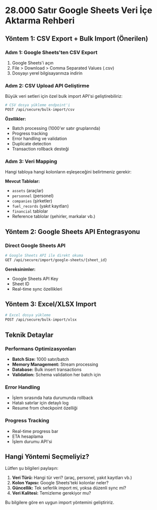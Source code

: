 # 28.000 Satır Google Sheets Veri İçe Aktarma Rehberi

## Yöntem 1: CSV Export + Bulk Import (Önerilen)

### Adım 1: Google Sheets'ten CSV Export
1. Google Sheets'i açın
2. File > Download > Comma Separated Values (.csv)
3. Dosyayı yerel bilgisayarınıza indirin

### Adım 2: CSV Upload API Geliştirme
Büyük veri setleri için özel bulk import API'si geliştirebiliriz:

```bash
# CSV dosya yükleme endpoint'i
POST /api/secure/bulk-import/csv
```

**Özellikler:**
- Batch processing (1000'er satır gruplarında)
- Progress tracking
- Error handling ve validation
- Duplicate detection
- Transaction rollback desteği

### Adım 3: Veri Mapping
Hangi tabloya hangi kolonların eşleşeceğini belirtmeniz gerekir:

**Mevcut Tablolar:**
- `assets` (araçlar)
- `personnel` (personel)
- `companies` (şirketler) 
- `fuel_records` (yakıt kayıtları)
- `financial` tablolar
- Reference tablolar (şehirler, markalar vb.)

## Yöntem 2: Google Sheets API Entegrasyonu

### Direct Google Sheets API
```bash
# Google Sheets API ile direkt okuma
GET /api/secure/import/google-sheets/{sheet_id}
```

**Gereksinimler:**
- Google Sheets API Key
- Sheet ID
- Real-time sync özellikleri

## Yöntem 3: Excel/XLSX Import

```bash
# Excel dosya yükleme
POST /api/secure/bulk-import/xlsx
```

## Teknik Detaylar

### Performans Optimizasyonları
- **Batch Size:** 1000 satır/batch
- **Memory Management:** Stream processing
- **Database:** Bulk insert transactions
- **Validation:** Schema validation her batch için

### Error Handling
- İşlem sırasında hata durumunda rollback
- Hatalı satırlar için detaylı log
- Resume from checkpoint özelliği

### Progress Tracking
- Real-time progress bar
- ETA hesaplama
- İşlem durumu API'si

## Hangi Yöntemi Seçmeliyiz?

Lütfen şu bilgileri paylaşın:

1. **Veri Türü:** Hangi tür veri? (araç, personel, yakıt kayıtları vb.)
2. **Kolon Yapısı:** Google Sheets'teki kolonlar neler?
3. **Güncellik:** Tek seferlik import mi, yoksa düzenli sync mi?
4. **Veri Kalitesi:** Temizleme gerekiyor mu?

Bu bilgilere göre en uygun import yöntemini geliştiririz.